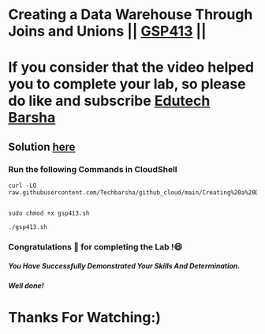 # Creating a Data Warehouse Through Joins and Unions || [GSP413](https://www.cloudskillsboost.google/games/5019/labs/32745) ||

# If you consider that the video helped you to complete your lab, so please do like and subscribe [Edutech Barsha](https://www.youtube.com/@edutechbarsha)
## Solution [here](https://youtu.be/mrJHiMwd5IE)

### Run the following Commands in CloudShell

```
curl -LO raw.githubusercontent.com/Techbarsha/github_cloud/main/Creating%20a%20Data%20Warehouse%20Through%20Joins%20and%20Unions/gsp413.sh


sudo chmod +x gsp413.sh

./gsp413.sh
```

### Congratulations 🎉 for completing the Lab !😄

##### *You Have Successfully Demonstrated Your Skills And Determination.*

#### *Well done!*

# Thanks For Watching:)
